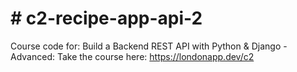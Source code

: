 # # c2-recipe-app-api-2

Course code for: Build a Backend REST API with Python &amp; Django - Advanced: Take the course here: https://londonapp.dev/c2
